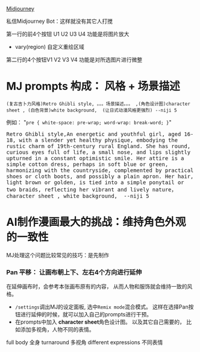[Midjourney](https://www.midjourney.com/)

私信Midjourney Bot：这样就没有其它人打搅

第一行的前4个按钮 U1 U2 U3 U4 功能是将图片放大
- vary(region) 自定义重绘区域

第二行的4个按钮V1 V2 V3 V4 功能是对所选图片进行微整

# MJ prompts 构成： 风格 + 场景描述 
```prompts
(复古吉卜力风格)Retro Ghibli style, 。。。场景描述。。。 ,(角色设计图)character sheet , (白色背景)white background,  (让日式动漫风格更强烈) --niji 5
```
例如：
"`
pre {
white-space: pre-wrap;
word-wrap: break-word;
}
`"
<pre style="white-space: pre-wrap">
Retro Ghibli style,An energetic and youthful girl, aged 16-18, with a slender yet healthy physique, embodying the rustic charm of 19th-century rural England. She has round, curious eyes full of life, a small nose, and lips slightly upturned in a constant optimistic smile. Her attire is a simple cotton dress, perhaps in soft blue or green, harmonizing with the countryside, complemented by practical shoes or cloth boots, and possibly a plain apron. Her hair, light brown or golden, is tied into a simple ponytail or two braids, reflecting her vibrant and lively nature，character sheet , white background,  --niji 5
</pre>

# AI制作漫画最大的挑战：维持角色外观的一致性

MJ处理这个问题比较常见的技巧：是先制作 


### Pan 平移： 让画布朝上下、左右4个方向进行延伸
在延伸画布时，会参考本张画布原有的内容， 从而人物和服饰就会维持一致的风格。

- `/settings`调出MJ的设定面板, 选中`Remix mode`混合模式。  这样在选择Pan按钮进行延伸的时候，就可以加入自己的prompts进行干预。
- 在prompts中加入 **character sheet**角色设计图。 以及其它自己需要的， 比如添加多视角，人物不同的表情。





full body 全身
turnaround 多视角
different expressions 不同表情